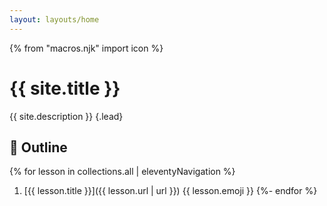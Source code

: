 ```yaml
---
layout: layouts/home
---
```


{% from "macros.njk" import icon %}

# {{ site.title }}

{{ site.description }} {.lead}

## 📃 Outline

{% for lesson in collections.all | eleventyNavigation %}
  1. [{{ lesson.title }}]({{ lesson.url | url }}) {{ lesson.emoji }}
{%- endfor %}
